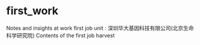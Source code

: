 # first_work
Notes and insights at work
first job unit : 深圳华大基因科技有限公司(北京生命科学研究院)
Contents of the first job harvest
